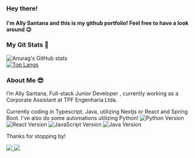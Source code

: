 <h3>Hey there!</h3>
<h4> I'm Ally Santana and this is my github portfolio! Feel free to have a look around 😉</h4>

<h3> My Git Stats 🌟 </h3>

![Anurag's GitHub stats](https://github-readme-stats.vercel.app/api?username=ally-sr&show_icons=true&theme=radical) <br>
[![Top Langs](https://github-readme-stats.vercel.app/api/top-langs/?username=ally-sr&hide_progress=true)](https://github.com/ally-sr/github-readme-stats) <br>






<h3>About Me 😎</h3>

<p>
I’m Ally Santana, Full-stack Junior Developer , currently working as a Corporate Assistant at TPF Engenharia Ltda.

Currently coding in Typescript, Java, utilizing Nextjs or React and Spring Boot. I've also do some automations utilizing Python!
![Python Version](https://img.shields.io/badge/python-3.11-pink)
![React Version](https://badgen.net/badge/react/17.0.2/blue) 
![JavaScript Version](https://img.shields.io/badge/javascript-ES6-yellow)
![Java Version](https://img.shields.io/badge/java-17-red)


Thanks for stopping by!

  <a href="https://mailto:contato.allysantana@gmail.com"><img src="https://img.shields.io/badge/Gmail-D14836?style=for-the-badge&logo=gmail&logoColor=white"/> </a>
  <a href="https://www.linkedin.com/in/allysantana/"><img src="https://img.shields.io/badge/LinkedIn-0077B5?style=for-the-badge&logo=linkedin&logoColor=white"/> </a>
</p>

